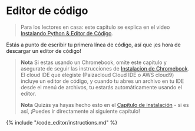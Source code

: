 # Editor de código

> Para los lectores en casa: este capitulo se explica en el video [Instalando Python & Editor de Código](https://www.youtube.com/watch?v=pVTaqzKZCdA&t=4m43s).

Estás a punto de escribir tu primera línea de código, así que ¡es hora de descargar un editor de código!

> **Nota** Si estas usando un Chromebook, omite este capitulo y asegurate de seguir las instrucciones de [Instalacion de Chromebook](../chromebook_setup/README.md). El cloud IDE que elegiste (Paizacloud Cloud IDE o AWS cloud9) incluye un editor de código, y cuando tu abres un archivo en tu IDE desde el menú de archivos, tu estarás automáticamente usando el editor.
> 
> **Nota** Quizás ya hayas hecho esto en el [Capítulo de instalación](../installation/README.md) - si es así, ¡Puedes ir directamente al siguiente capítulo!

{% include "/code_editor/instructions.md" %}